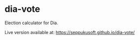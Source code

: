 # dia-vote
Election calculator for Dia.

Live version available at: https://seppukusoft.github.io/dia-vote/
